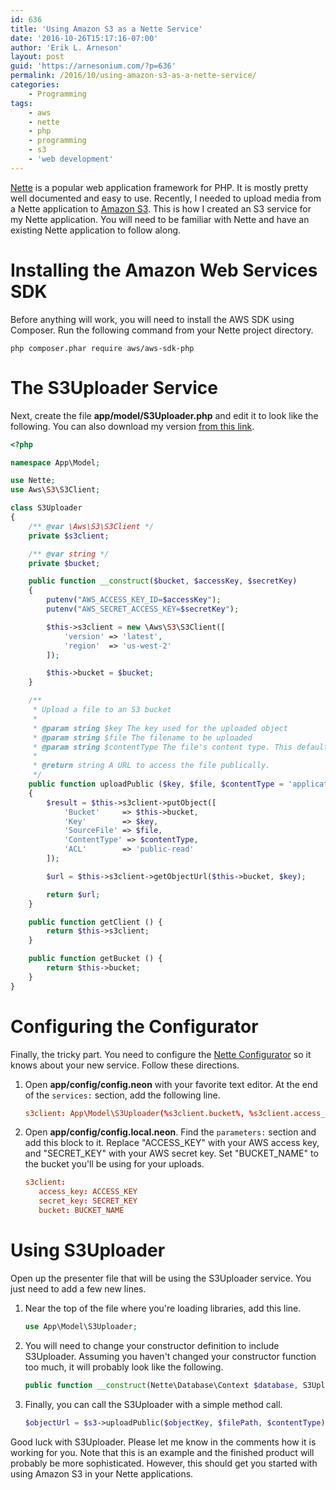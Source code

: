 ```yaml
---
id: 636
title: 'Using Amazon S3 as a Nette Service'
date: '2016-10-26T15:17:16-07:00'
author: 'Erik L. Arneson'
layout: post
guid: 'https://arnesonium.com/?p=636'
permalink: /2016/10/using-amazon-s3-as-a-nette-service/
categories:
    - Programming
tags:
    - aws
    - nette
    - php
    - programming
    - s3
    - 'web development'
---
```


[Nette](https://nette.org/) is a popular web application framework for PHP. It is mostly pretty well documented and easy to use. Recently, I needed to upload media from a Nette application to [Amazon S3](https://aws.amazon.com/s3/). This is how I created an S3 service for my Nette application. You will need to be familiar with Nette and have an existing Nette application to follow along.
<!--more-->

# Installing the Amazon Web Services SDK

Before anything will work, you will need to install the AWS SDK using Composer. Run the following command from your Nette project directory.

``` shell
php composer.phar require aws/aws-sdk-php
```

# The S3Uploader Service

Next, create the file **app/model/S3Uploader.php** and edit it to look like the following. You can also download my version [from this link](https://gist.github.com/pymander/a027523a7b9152660fac8e7bb4801c91).

``` php
<?php

namespace App\Model;

use Nette;
use Aws\S3\S3Client;

class S3Uploader
{
    /** @var \Aws\S3\S3Client */
    private $s3client;

    /** @var string */
    private $bucket;

    public function __construct($bucket, $accessKey, $secretKey)
    {
        putenv("AWS_ACCESS_KEY_ID=$accessKey");
        putenv("AWS_SECRET_ACCESS_KEY=$secretKey");

        $this->s3client = new \Aws\S3\S3Client([
            'version' => 'latest',
            'region'  => 'us-west-2'
        ]);

        $this->bucket = $bucket;
    }

    /**
     * Upload a file to an S3 bucket
     *
     * @param string $key The key used for the uploaded object
     * @param string $file The filename to be uploaded
     * @param string $contentType The file's content type. This defaults to "application/octet-stream"
     *
     * @return string A URL to access the file publically.
     */
    public function uploadPublic ($key, $file, $contentType = 'application/octet-stream')
    {
        $result = $this->s3client->putObject([
            'Bucket'     => $this->bucket,
            'Key'        => $key,
            'SourceFile' => $file,
            'ContentType' => $contentType,
            'ACL'        => 'public-read'
        ]);

        $url = $this->s3client->getObjectUrl($this->bucket, $key);

        return $url;
    }

    public function getClient () {
        return $this->s3client;
    }

    public function getBucket () {
        return $this->bucket;
    }
}
```

# Configuring the Configurator

Finally, the tricky part. You need to configure the [Nette Configurator](https://doc.nette.org/en/2.4/configuring) so it knows about your new service. Follow these directions.

1.  Open **app/config/config.neon** with your favorite text editor. At the end of the `services:` section, add the following line.

    ``` conf
    s3client: App\Model\S3Uploader(%s3client.bucket%, %s3client.access_key%, %s3client.secret_key%)
    ```

2.  Open **app/config/config.local.neon**. Find the `parameters:` section and add this block to it. Replace "ACCESS_KEY" with your AWS access key, and "SECRET_KEY" with your AWS secret key. Set "BUCKET_NAME" to the bucket you'll be using for your uploads.

    ``` conf
    s3client:
       access_key: ACCESS_KEY
       secret_key: SECRET_KEY
       bucket: BUCKET_NAME
    ```

# Using S3Uploader

Open up the presenter file that will be using the S3Uploader service. You just need to add a few new lines.

1.  Near the top of the file where you're loading libraries, add this line.

    ``` php
    use App\Model\S3Uploader;
    ```

2.  You will need to change your constructor definition to include S3Uploader. Assuming you haven't changed your constructor function too much, it will probably look like the following.

    ``` php
    public function __construct(Nette\Database\Context $database, S3Uploader $s3)
    ```

3.  Finally, you can call the S3Uploader with a simple method call.

    ``` php
    $objectUrl = $s3->uploadPublic($objectKey, $filePath, $contentType);
    ```

Good luck with S3Uploader. Please let me know in the comments how it is working for you. Note that this is an example and the finished product will probably be more sophisticated. However, this should get you started with using Amazon S3 in your Nette applications.
